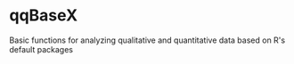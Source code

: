 # qqBaseX
Basic functions for analyzing qualitative and quantitative data based on R's default packages
